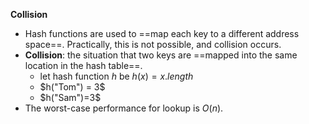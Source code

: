 **Collision**
- Hash functions are used to ==map each key to a different address space==. Practically, this is not possible, and collision occurs. 
- **Collision**: the situation that two keys are ==mapped into the same location in the hash table==.
	- let hash function $h$ be $h(x) = x.length$
	- $h("Tom") = 3$
	- $h("Sam")=3$ 
- The worst-case performance for lookup is $O(n)$.